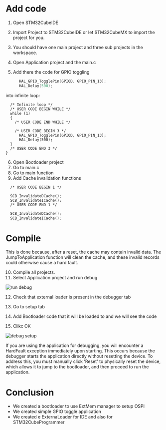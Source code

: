 # Add code

1. Open STM32CubeIDE
2. Import Project to STM32CubeIDE or let STM32CubeMX to import the project for you.
3. You should have one main project and three sub projects in the workspace. 

4. Open Application project and the main.c
5. Add there the code for GPIO toggling

```c
	  HAL_GPIO_TogglePin(GPIOD, GPIO_PIN_13);
	  HAL_Delay(500);
```

into infinite loop:

```c-nc
  /* Infinite loop */
  /* USER CODE BEGIN WHILE */
  while (1)
  {
    /* USER CODE END WHILE */

    /* USER CODE BEGIN 3 */
	  HAL_GPIO_TogglePin(GPIOD, GPIO_PIN_13);
	  HAL_Delay(500);
  }
  /* USER CODE END 3 */
}
```

6. Open Bootloader project
7. Go to main.c
8. Go to main function 
9. Add Cache invalidation functions

```c-nc
  /* USER CODE BEGIN 1 */

  SCB_InvalidateDCache();
  SCB_InvalidateICache();
  /* USER CODE END 1 */
```

```c
  SCB_InvalidateDCache();
  SCB_InvalidateICache();
```

# Compile

This is done because, after a reset, the cache may contain invalid data. The JumpToApplication function will clean the cache, and these invalid records could otherwise cause a hard fault.

10. Compile all projects.
11. Select Application project and run debug

![run debug](./img/24_03_11_425.gif)

12. Check that external loader is present in the debugger tab

13. Go to setup tab
14. Add Bootloader code that it will be loaded to and we will see the code
15. Clikc OK

![debug setup](./img/24_03_11_427.gif)

If you are using the application for debugging, you will encounter a HardFault exception immediately upon starting. This occurs because the debugger starts the application directly without resetting the device. To address this, you must manually click 'Reset' to physically reset the device, which allows it to jump to the bootloader, and then proceed to run the application.


# Conclusion


* We created a bootloader to use ExtMem manager to setup OSPI
* We created simple GPIO toggle application
* We created e ExternaLoader for IDE and also for STM32CubeProgrammer 
